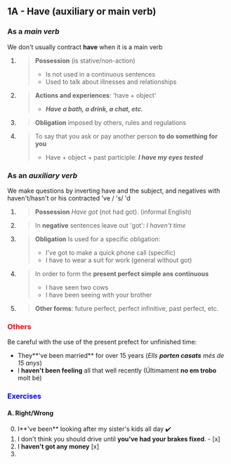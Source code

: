 ## 1A - Have (auxiliary or main verb)

### As a *main verb*  
We don't usually contract **have** when it is a main verb  

1. >**Possession** (is stative/non-action)  
    >- Is not used in a continuous sentences  
    >- Used to talk about illnesses and relationships  

2.  >**Actions and experiences**: 'have + object'  
    >- *__Have a bath, a drink, a chat, etc.__*

3. >**Obligation** imposed by others, rules and regulations  

4. >To say that you ask or pay another person **to do something for you**  
    >- Have + object + past participle: **_I have my eyes tested_**  

### As an *auxiliary verb*  

We make questions by inverting have and the subject, and negatives with haven't/hasn't or his contracted 've / 's/  'd  

1. >**Possession** *Have got* (not had got). (informal English)  

2. >In **negative** sentences leave out 'got': *I haven't time*  

3. >**Obligation** Is used for a specific obligation:  
    > - I've got to make a quick phone call (specific)  
    > - I have to wear a suit for work (general without got)  

4. >In order to form the **present perfect simple ans continuous**  
    > - I have seen two cows  
    > - I have been seeing with your brother  

5. >**Other forms**: future perfect, perfect infinitive, past perfect, etc.  

### <span style="color:red">Others</span>  
Be careful with the use of the present prefect for unfinished time:
- They**'ve been married** for over 15 years (*Ells **porten casats** més de 15 anys*)  
- I **haven't been feeling** all that well recently (Últimament **no em trobo** molt bé)  

### <span style="color:blue">Exercises</span>  
#### A. Right/Wrong  
0. I**'ve been** looking after my sister's kids all day :heavy_check_mark:  
1. I don't think you should drive until **you've had your brakes fixed**. -  [x]  
2. I **haven't got any money** [x]  
3.

